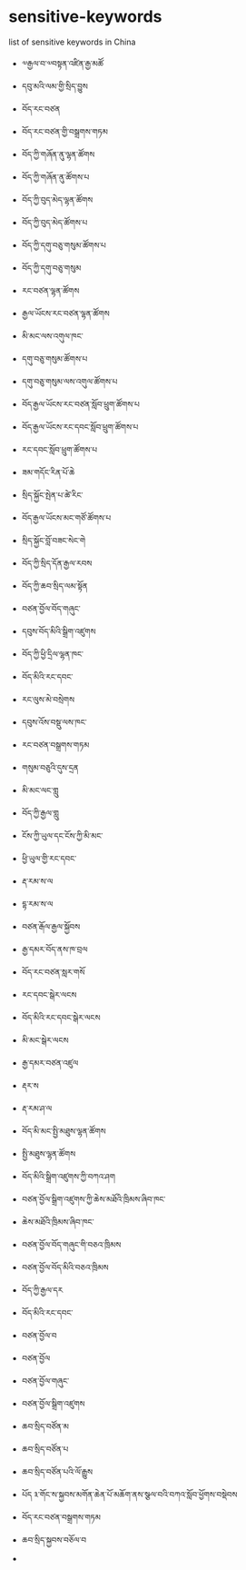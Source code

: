 # sensitive-keywords
list of sensitive keywords in China

- ༧རྒྱལ་བ་༧བསྟན་འཛིན་རྒྱ་མཚོ
- དབུ་མའི་ལམ་གྱི་སྲིད་བྱུས
- བོད་རང་བཙན
- བོད་རང་བཙན་གྱི་བསྒྲགས་གཏམ
- བོད་ཀྱི་གཞོན་ནུ་ལྷན་ཚོགས
- བོད་ཀྱི་གཞོན་ནུ་ཚོགས་པ
- བོད་ཀྱི་བུད་མེད་ལྷན་ཚོགས
- བོད་ཀྱི་བུད་མེད་ཚོགས་པ
- བོད་ཀྱི་དགུ་བཅུ་གསུམ་ཚོགས་པ
- བོད་ཀྱི་དགུ་བཅུ་གསུམ
- རང་བཙན་ལྷན་ཚོགས
- རྒྱལ་ཡོངས་རང་བཙན་ལྷན་ཚོགས
- མི་མང་ལས་འགུལ་ཁང་
- དགུ་བཅུ་གསུམ་ཚོགས་པ
- དགུ་བཅུ་གསུམ་ལས་འགུལ་ཚོགས་པ
- བོད་རྒྱལ་ཡོངས་རང་བཙན་སློབ་ཕྲུག་ཚོགས་པ
- བོད་རྒྱལ་ཡོངས་རང་དབང་སློབ་ཕྲུག་ཚོགས་པ
- རང་དབང་སློབ་ཕྲུག་ཚོགས་པ
- ཟམ་གདོང་རིན་པོ་ཆེ
- སྲིད་སྐྱོང་སྤེན་པ་ཚེ་རིང་
- བོད་རྒྱལ་ཡོངས་མང་གཙོ་ཚོགས་པ
- སྲིད་སྐྱོང་བློ་བཟང་སེང་གེ
- བོད་ཀྱི་སྲིད་དོན་རྒྱལ་རབས
- བོད་ཀྱི་ཆབ་སྲིད་ལམ་སྟོན
- བཙན་བྱོལ་བོད་གཞུང་
- དབུས་བོད་མིའི་སྒྲིག་འཛུགས
- བོད་ཀྱི་ཕྱི་དྲིལ་ལྷན་ཁང་
- བོད་མིའི་རང་དབང་
- རང་ལུས་མེ་བསྲེགས
- དབུས་འོས་བསྡུ་ལས་ཁང་
- རང་བཙན་བསྒྲགས་གཏམ
- གསུམ་བཅུའི་དུས་དྲན
- མི་མང་ལང་གླུ
- བོད་ཀྱི་རྒྱལ་གླུ
- ངོས་ཀྱི་ཡུལ་དང་ངོས་ཀྱི་མི་མང་
- ཕྱི་ཡུལ་གྱི་རང་དབང་
- རྡ་རམ་ས་ལ
- དྷ་རམ་ས་ལ
- བཙན་རྒོལ་རྒྱལ་སྐྱོབས
- རྒྱ་དམར་བོད་ནས་ཁ་བྲལ
- བོད་རང་བཙན་སླར་གསོ
- རང་དབང་སྒེར་ལངས
- བོད་མིའི་རང་དབང་སྒེར་ལངས
- མི་མང་སྒེར་ལངས
- རྒྱ་དམར་བཙན་འཛུལ
- རྡར་ས
- རྡ་རམ་ཤ་ལ
- བོད་མི་མང་སྤྱི་མཐུས་ལྷན་ཚོགས
- སྤྱི་མཐུས་ལྷན་ཚོགས
- བོད་མིའི་སྒྲིག་འཛུགས་ཀྱི་བཀའ་ཤག
- བཙན་བྱོལ་སྒྲིག་འཛུགས་ཀྱི་ཆེས་མཐོའི་ཁྲིམས་ཞིབ་ཁང་
- ཆེས་མཐོའི་ཁྲིམས་ཞིབ་ཁང་
- བཙན་བྱོལ་བོད་གཞུང་གི་བཅའ་ཁྲིམས
- བཙན་བྱོལ་བོད་མིའི་བཅའ་ཁྲིམས
- བོད་ཀྱི་རྒྱལ་དར
- བོད་མིའི་རང་དབང་
- བཙན་བྱོལ་བ
- བཙན་བྱོལ
- བཙན་བྱོལ་གཞུང་
- བཙན་བྱོལ་སྒྲིག་འཛུགས
- ཆབ་སྲིད་བཙོན་མ
- ཆབ་སྲིད་བཙོན་པ
- ཆབ་སྲིད་བཙོན་པའི་ལོ་རྒྱུས
- པོད ༣་གོང་ས་སྐྱབས་མགོན་ཆེན་པོ་མཆོག་ནས་སྩལ་བའི་བཀའ་སློབ་ཕྱོགས་བསྡེབས
- བོད་རང་བཙན་བསྒྲགས་གཏམ
- ཆབ་སྲིད་སྐྱབས་བཅོལ་བ
- 
